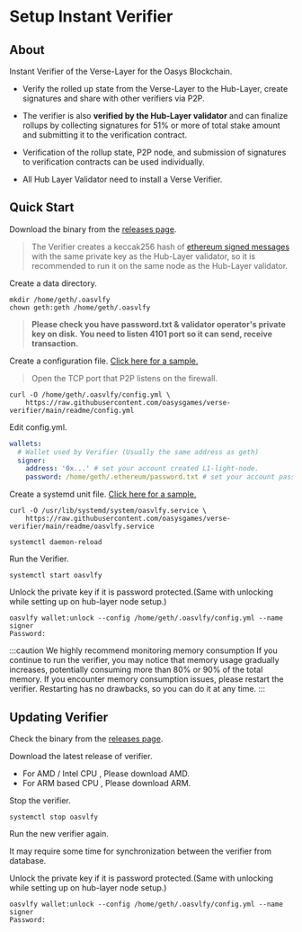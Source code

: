 # Setup Instant Verifier

## About
Instant Verifier of the Verse-Layer for the Oasys Blockchain.

- Verify the rolled up state from the Verse-Layer to the Hub-Layer, create signatures and share with other verifiers via P2P.

- The verifier is also **verified by the Hub-Layer validator** and can finalize rollups by collecting signatures for 51% or more of total stake amount and submitting it to the verification contract.

- Verification of the rollup state, P2P node, and submission of signatures to verification contracts can be used individually.

- All Hub Layer Validator need to install a Verse Verifier. 

## Quick Start

Download the binary from the [releases page](https://github.com/oasysgames/verse-verifier/releases).

> The Verifier creates a keccak256 hash of [ethereum signed messages](https://eips.ethereum.org/EIPS/eip-712) with the same private key as the Hub-Layer validator, so it is recommended to run it on the same node as the Hub-Layer validator.

Create a data directory.

```shell
mkdir /home/geth/.oasvlfy
chown geth:geth /home/geth/.oasvlfy
```

> **Please check you have password.txt & validator operator's private key on disk.**
> **You need to listen 4101 port so it can send, receive transaction.** 

Create a configuration file. [Click here for a sample.](https://github.com/oasysgames/verse-verifier/blob/main/readme/config.yml)

> Open the TCP port that P2P listens on the firewall.

```shell
curl -O /home/geth/.oasvlfy/config.yml \
    https://raw.githubusercontent.com/oasysgames/verse-verifier/main/readme/config.yml
```

Edit config.yml.
```yml
wallets:
  # Wallet used by Verifier (Usually the same address as geth)
  signer:
    address: '0x...' # set your account created L1-light-node.
    password: /home/geth/.ethereum/password.txt # set your account password path that is created L1-light-node.
```

Create a systemd unit file. [Click here for a sample.](https://github.com/oasysgames/verse-verifier/blob/main/readme/oasvlfy.service)

```shell
curl -O /usr/lib/systemd/system/oasvlfy.service \
    https://raw.githubusercontent.com/oasysgames/verse-verifier/main/readme/oasvlfy.service

systemctl daemon-reload
```

Run the Verifier.

```shell
systemctl start oasvlfy
```

Unlock the private key if it is password protected.(Same with unlocking while setting up on hub-layer node setup.)

```shell
oasvlfy wallet:unlock --config /home/geth/.oasvlfy/config.yml --name signer
Password:
```

:::caution We highly recommend monitoring memory consumption
If you continue to run the verifier, you may notice that memory usage gradually increases, potentially consuming more than 80% or 90% of the total memory. If you encounter memory consumption issues, please restart the verifier. Restarting has no drawbacks, so you can do it at any time.
:::

## Updating Verifier 

Check the binary from the [releases page](https://github.com/oasysgames/verse-verifier/releases).

Download the latest release of verifier. 

- For AMD / Intel CPU , Please download AMD. 
- For ARM based CPU , Please download ARM. 

Stop the verifier. 

```shell
systemctl stop oasvlfy
```

Run the new verifier again. 

It may require some time for synchronization between the verifier from database. 

Unlock the private key if it is password protected.(Same with unlocking while setting up on hub-layer node setup.)

```shell
oasvlfy wallet:unlock --config /home/geth/.oasvlfy/config.yml --name signer
Password:
```


